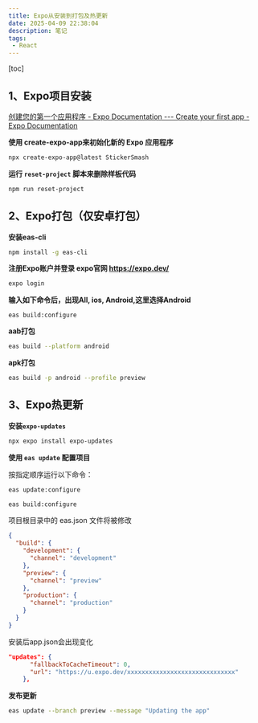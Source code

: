 ```yaml
---
title: Expo从安装到打包及热更新
date: 2025-04-09 22:38:04
description: 笔记
tags:
 - React
---
```


[toc]

## 1、Expo项目安装

[创建您的第一个应用程序 - Expo Documentation --- Create your first app - Expo Documentation](https://docs.expo.dev/tutorial/create-your-first-app/)

**使用 create-expo-app来初始化新的 Expo 应用程序**

```bash
npx create-expo-app@latest StickerSmash
```

**运行 `reset-project` 脚本来删除样板代码**

```bash
npm run reset-project
```

## 2、Expo打包（仅安卓打包）

**安装eas-cli**

```bash
npm install -g eas-cli
```

**注册Expo账户并登录  expo官网 https://expo.dev/**

```bash
expo login
```

**输入如下命令后，出现All, ios, Android,这里选择Android**

```undefined
eas build:configure
```

**aab打包**

```bash
eas build --platform android
```

**apk打包**

```bash
eas build -p android --profile preview
```

## 3、Expo热更新

**安装`expo-updates`**

```bash
npx expo install expo-updates
```

**使用 `eas update` 配置项目**

按指定顺序运行以下命令：

```bash
eas update:configure

eas build:configure
```

项目根目录中的 eas.json 文件将被修改

```json
{
  "build": {
    "development": {
      "channel": "development"
    },
    "preview": {
      "channel": "preview"
    },
    "production": {
      "channel": "production"
    }
  }
}
```

安装后app.json会出现变化

```json
"updates": {
      "fallbackToCacheTimeout": 0,
      "url": "https://u.expo.dev/xxxxxxxxxxxxxxxxxxxxxxxxxxxxxx"
    },
```

**发布更新**

```bash
eas update --branch preview --message "Updating the app"
```

